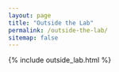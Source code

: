 ```yaml
---
layout: page
title: "Outside the Lab"
permalink: /outside-the-lab/
sitemap: false
---
```


{% include outside_lab.html %}

